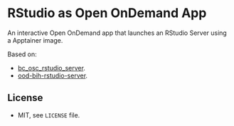 # RStudio as Open OnDemand App

An interactive Open OnDemand app that launches an RStudio Server using a Apptainer image.

Based on:

* [bc\_osc\_rstudio\_server](https://github.com/OSC/bc_osc_rstudio_server).
* [ood\-bih\-rstudio\-server](https://github.com/bihealth/ood-bih-rstudio-server).

## License

- MIT, see `LICENSE` file.
